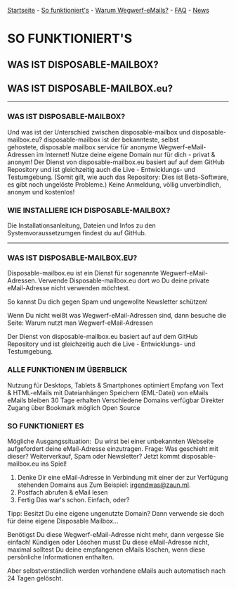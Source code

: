 [Startseite](https://gh.disposable-mailbox.eu/de/) - [So funktioniert's](https://gh.disposable-mailbox.eu/de/about.html) - [Warum Wegwerf-eMails?](https://gh.disposable-mailbox.eu/de/why.html) - [FAQ](https://gh.disposable-mailbox.eu/de/FAQ.html) - [News](https://gh.disposable-mailbox.eu/de/news.html) 

# SO FUNKTIONIERT'S

## WAS IST DISPOSABLE-MAILBOX?
## WAS IST DISPOSABLE-MAILBOX.eu?

---

### WAS IST DISPOSABLE-MAILBOX?
Und was ist der Unterschied zwischen disposable-mailbox und disposable-mailbox.eu?
disposable-mailbox ist der bekannteste, selbst gehostete, disposable mailbox service für anonyme Wegwerf-eMail-Adressen im Internet! Nutze deine eigene Domain nur für dich - privat & anonym!
Der Dienst von disposable-mailbox.eu basiert auf auf dem GitHub Repository und ist gleichzeitig auch die Live - Entwicklungs- und Testumgebung. (Somit gilt, wie auch das Repository: Dies ist Beta-Software, es gibt noch ungelöste Probleme.) Keine Anmeldung, völlig unverbindlich, anonym und kostenlos!

### WIE INSTALLIERE ICH DISPOSABLE-MAILBOX? 
Die Installationsanleitung, Dateien und Infos zu den Systemvoraussetzumgen findest du auf GitHub.

---

### WAS IST DISPOSABLE-MAILBOX.EU?

Disposable-mailbox.eu ist ein Dienst für sogenannte Wegwerf-eMail-Adressen.
Verwende Disposable-mailbox.eu dort wo Du deine private eMail-Adresse nicht verwenden möchtest.

So kannst Du dich gegen Spam und ungewollte Newsletter schützen!

Wenn Du nicht weißt was Wegwerf-eMail-Adressen sind, dann besuche die Seite: Warum nutzt man Wegwerf-eMail-Adressen

Der Dienst von disposable-mailbox.eu basiert auf auf dem GitHub Repository und ist gleichzeitig auch die Live - Entwicklungs- und Testumgebung.


### ALLE FUNKTIONEN IM ÜBERBLICK

Nutzung für Desktops, Tablets & Smartphones optimiert
Empfang von Text & HTML-eMails mit Dateianhängen
Speichern (EML-Datei) von eMails
eMails bleiben 30 Tage erhalten
Verschiedene Domains verfügbar
Direkter Zugang über Bookmark möglich
Open Source 

### SO FUNKTIONIERT ES

Mögliche Ausgangssituation: 
Du wirst bei einer unbekannten Webseite aufgefordert deine eMail-Adresse einzutragen. 
Frage: Was geschieht mit dieser? Weiterverkauf, Spam oder Newsletter?
Jetzt kommt disposable-mailbox.eu ins Spiel!

1. Denke Dir eine eMail-Adresse in Verbindung mit einer der zur Verfügung stehenden Domains aus
Zum Beispiel: irgendwas@zaun.ml.
2. Postfach abrufen & eMail lesen 
3. Fertig
Das war's schon. Einfach, oder?

Tipp: Besitzt Du eine eigene ungenutzte Domain? 
Dann verwende sie doch für deine eigene Disposable Mailbox...


Benötigst Du diese Wegwerf-eMail-Adresse nicht mehr, dann vergesse Sie einfach!
Kündigen oder Löschen musst Du diese eMail-Adresse nicht, maximal solltest Du deine empfangenen eMails löschen, wenn diese persönliche Informationen enthalten.

Aber selbstverständlich werden vorhandene eMails auch automatisch nach 24 Tagen gelöscht.
